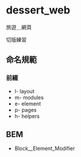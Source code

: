 # dessert_web
旅遊＿網頁

切版練習


## 命名規範

### 前綴
 * l- layout
 * m- modules
 * e- element
 * p- pages
 * h- helpers
 
 
## BEM
 * Block__Element_Modifier
